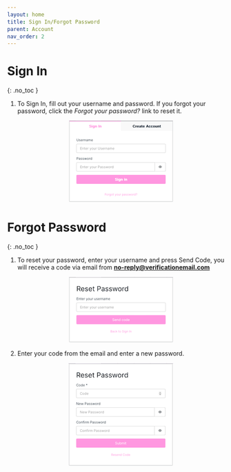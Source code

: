 ```yaml
---
layout: home
title: Sign In/Forgot Password
parent: Account
nav_order: 2
---
```


# Sign In
{: .no_toc }

1. To Sign In, fill out your username and password.  If you forgot your password, click the *Forgot your password?* link to reset it.

   <p align="center" class="screen-shot">
   <img class="image-border" alt="Sign in" src="../../assets/images/signin.png">
   </p>

# Forgot Password
{: .no_toc }

1. To reset your password, enter your username and press <span class="inline-button">Send Code</span>, you will receive a code via email from **no-reply@verificationemail.com**

    <p align="center" class="screen-shot">
    <img class="image-border" alt="Reset password" src="../../assets/images/resetpwd.png">
    </p>

2. Enter your code from the email and enter a new password.

    <p align="center" class="screen-shot">
    <img class="image-border" alt="Reset code" src="../../assets/images/resetcode.png">
    </p>